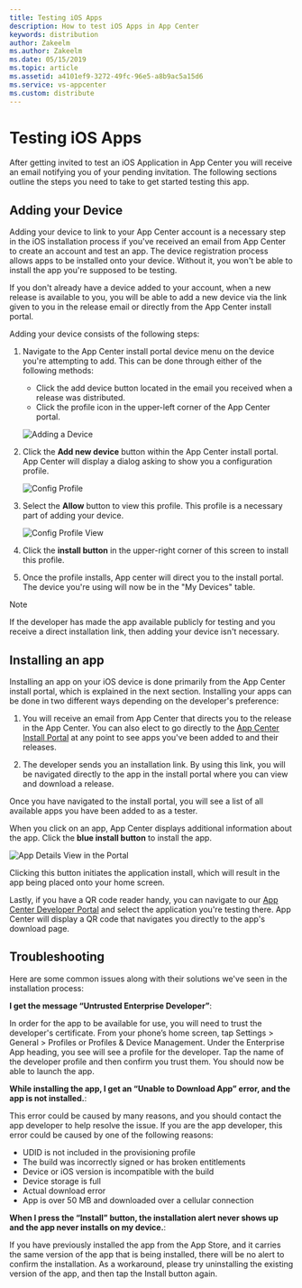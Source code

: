 ```yaml
---
title: Testing iOS Apps
description: How to test iOS Apps in App Center
keywords: distribution
author: Zakeelm
ms.author: Zakeelm 
ms.date: 05/15/2019
ms.topic: article
ms.assetid: a4101ef9-3272-49fc-96e5-a8b9ac5a15d6
ms.service: vs-appcenter
ms.custom: distribute
---
```


# Testing iOS Apps

After getting invited to test an iOS Application in App Center you will receive an email notifying you of your pending invitation. The following sections outline the steps you need to take to get started testing this app.

## Adding your Device

Adding your device to link to your App Center account is a necessary step in the iOS installation process if you've received an email from App Center to create an account and test an app. The device registration process allows apps to be installed onto your device. Without it, you won't be able to install the app you're supposed to be testing.

If you don't already have a device added to your account, when a new release is available to you, you will be able to add a new device via the link given to you in the release email or directly from the App Center install portal.

Adding your device consists of the following steps:

1. Navigate to the App Center install portal device menu on the device you're attempting to add. This can be done through either of the following methods:

    * Click the add device button located in the email you received when a release was distributed.
    * Click the profile icon in the upper-left corner of the App Center portal.

    ![Adding a Device](images/I-add-device.png)

2. Click the **Add new device** button within the App Center install portal. App Center will display a dialog asking to show you a configuration profile.

    ![Config Profile](images/i-profile.png)

3. Select the **Allow** button to view this profile. This profile is a necessary part of adding your device.

    ![Config Profile View](images/i-configview.png)

4. Click the **install button** in the upper-right corner of this screen to install this profile.
5. Once the profile installs, App center will direct you to the install portal. The device you're using will now be in the "My Devices" table.

> [!NOTE]
> If the developer has made the app available publicly for testing and you receive a direct installation link, then adding your device isn't necessary.

## Installing an app

Installing an app on your iOS device is done primarily from the App Center install portal, which is explained in the next section. Installing your apps can be done in two different ways depending on the developer's preference:

1. You will receive an email from App Center that directs you to the release in the App Center. You can also elect to go directly to the [App Center Install Portal](https://install.appcenter.ms) at any point to see apps you've been added to and their releases.

2. The developer sends you an installation link. By using this link, you will be navigated directly to the app in the install portal where you can view and download a release.

Once you have navigated to the install portal, you will see a list of all available apps you have been added to as a tester.

When you click on an app, App Center displays additional information about the app. Click the **blue install button** to install the app.

![App Details View in the Portal](images/i-app-detail.png)

Clicking this button initiates the application install, which will result in the app being placed onto your home screen.

Lastly, if you have a QR code reader handy, you can navigate to our [App Center Developer Portal](https://appcenter.ms/apps)  and select the application you're testing there. App Center will display a QR code that navigates you directly to the app's download page.

## Troubleshooting

Here are some common issues along with their solutions we've seen in the installation process:

**I get the message “Untrusted Enterprise Developer”**:

In order for the app to be available for use, you will need to trust the developer's certificate. From your phone’s home screen, tap Settings > General > Profiles or Profiles & Device Management. Under the Enterprise App heading, you see will see a profile for the developer. Tap the name of the developer profile and then confirm you trust them. You should now be able to launch the app.

**While installing the app, I get an “Unable to Download App” error, and the app is not installed.**:

This error could be caused by many reasons, and you should contact the app developer to help resolve the issue. If you are the app developer, this error could be caused by one of the following reasons:

* UDID is not included in the provisioning profile
* The build was incorrectly signed or has broken entitlements
* Device or iOS version is incompatible with the build
* Device storage is full
* Actual download error
* App is over 50 MB and downloaded over a cellular connection

**When I press the “Install” button, the installation alert never shows up and the app never installs on my device.**:

If you have previously installed the app from the App Store, and it carries the same version of the app that is being installed, there will be no alert to confirm the installation. As a workaround, please try uninstalling the existing version of the app, and then tap the Install button again.
